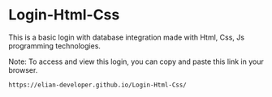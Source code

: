 # Login-Html-Css
This is a basic login with database integration made with Html, Css, Js programming technologies.

Note: To access and view this login, you can copy and paste this link in your browser.
```
https://elian-developer.github.io/Login-Html-Css/

```
